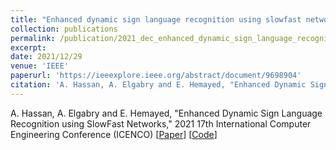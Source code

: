 ```yaml
---
title: "Enhanced dynamic sign language recognition using slowfast networks"
collection: publications
permalink: /publication/2021_dec_enhanced_dynamic_sign_language_recognition_slowfast_networks
excerpt:
date: 2021/12/29
venue: 'IEEE'
paperurl: 'https://ieeexplore.ieee.org/abstract/document/9698904'
citation: 'A. Hassan, A. Elgabry and E. Hemayed, "Enhanced Dynamic Sign Language Recognition using SlowFast Networks," 2021 17th International Computer Engineering Conference (ICENCO), Cairo, Egypt, 2021, pp. 124-128, doi: 10.1109/ICENCO49852.2021.9698904.'
---
```

A. Hassan, A. Elgabry and E. Hemayed, "Enhanced Dynamic Sign Language Recognition using  SlowFast Networks," 2021 17th International Computer Engineering Conference (ICENCO) [[Paper](https://ieeexplore.ieee.org/abstract/document/9698904)] [[Code](https://github.com/ahmed-hassan19/counterhate_paragraph)]
